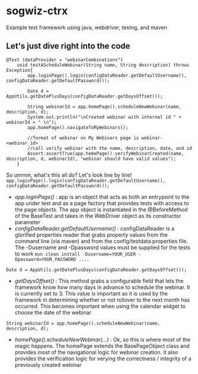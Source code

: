 # sogwiz-ctrx
Example test framework using java, webdriver, testng, and maven

Let's just dive right into the code
-----
```
@Test (dataProvider = "webinarCombinations")
	void testAScheduleWebinar(String name, String description) throws Exception{
		app.loginPage().login(configDataReader.getDefaultUsername(), configDataReader.getDefaultPassword());
		
		Date d = AppUtils.getDatePlusDays(configDataReader.getDaysOffset());
		
		String webinarId = app.homePage().scheduleNewWebinar(name, description, d);
		System.out.println("\nCreated webinar with internal id " + webinarId + " \n");
		app.homePage().navigateToMyWebinars();
		
		//format of webinar on My Webinars page is webinar-<webinar_id>
		//call verify webinar with the name, description, date, and id
		Assert.assertTrue(app.homePage().verifyWebinarCreated(name, description, d, webinarId), "webinar should have valid values");
	}
```

So ummm, what's this all do? Let's look line by line!
```app.loginPage().login(configDataReader.getDefaultUsername(), configDataReader.getDefaultPassword());```
* *app.loginPage()* : app is an object that acts as both an entrypoint to the app under test and as a page factory that provides tests with access to the page objects. The app object is instantiated in the @BeforeMethod of the BaseTest and takes in the WebDriver object as its constructor parameter
* *configDataReader.getDefaultUsername()* : configDataReader is a glorified properties reader that grabs property values from the command line (via maven) and from the config/testdata.properties file.  The -Dusername and -Dpassword values must be supplied for the tests to work
```mvn clean install -Dusername=YOUR_USER -Dpassword=YOUR_PASSWORD ....```

```Date d = AppUtils.getDatePlusDays(configDataReader.getDaysOffset());```
* *getDaysOffset()* : This method grabs a configurable field that lets the framework know how many days in advance to schedule the webinar.  It is currently set to 3.  This value is important as it is used by the framework in determining whether or not rollover to the next month has occurred.  This becomes important when using the calendar widget to choose the date of the webinar

```String webinarId = app.homePage().scheduleNewWebinar(name, description, d);```
* *homePage().scheduleNewWebinar(...)* : Ok, so this is where most of the magic happens. The homePage extends the BasePageObject class and provides most of the navigational logic for webinar creation. It also provides the verification logic for verying the correctness / integrity of a previously created webinar

